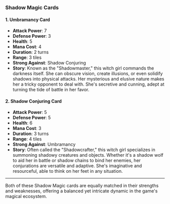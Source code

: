 ### Shadow Magic Cards

#### 1. Umbramancy Card

- **Attack Power**: 7
- **Defense Power**: 3
- **Health**: 5
- **Mana Cost**: 4
- **Duration**: 2 turns
- **Range**: 3 tiles
- **Strong Against**: Shadow Conjuring
- **Story**: Known as the "Shadowmaster," this witch girl commands the darkness itself. She can obscure vision, create illusions, or even solidify shadows into physical attacks. Her mysterious and elusive nature makes her a tricky opponent to deal with. She's secretive and cunning, adept at turning the tide of battle in her favor.

#### 2. Shadow Conjuring Card

- **Attack Power**: 5
- **Defense Power**: 5
- **Health**: 6
- **Mana Cost**: 3
- **Duration**: 3 turns
- **Range**: 4 tiles
- **Strong Against**: Umbramancy
- **Story**: Often called the "Shadowcrafter," this witch girl specializes in summoning shadowy creatures and objects. Whether it's a shadow wolf to aid her in battle or shadow chains to bind her enemies, her conjurations are versatile and adaptive. She's imaginative and resourceful, able to think on her feet in any situation.

---

Both of these Shadow Magic cards are equally matched in their strengths and weaknesses, offering a balanced yet intricate dynamic in the game's magical ecosystem.